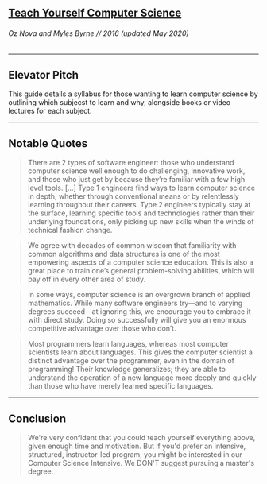 ## [Teach Yourself Computer Science](https://teachyourselfcs.com/)
###### Oz Nova and Myles Byrne // 2016 (updated May 2020)
---

Elevator Pitch
------ 
This guide details a syllabus for those wanting to learn computer science by outlining which subjecst to learn and why, alongside books or video lectures for each subject.

------ 

Notable Quotes
------ 

> There are 2 types of software engineer: those who understand computer science well enough to do challenging, innovative work, and those who just get by because they’re familiar with a few high level tools. [...] Type 1 engineers find ways to learn computer science in depth, whether through conventional means or by relentlessly learning throughout their careers. Type 2 engineers typically stay at the surface, learning specific tools and technologies rather than their underlying foundations, only picking up new skills when the winds of technical fashion change.

> We agree with decades of common wisdom that familiarity with common algorithms and data structures is one of the most empowering aspects of a computer science education. This is also a great place to train one’s general problem-solving abilities, which will pay off in every other area of study.

> In some ways, computer science is an overgrown branch of applied mathematics. While many software engineers try—and to varying degrees succeed—at ignoring this, we encourage you to embrace it with direct study. Doing so successfully will give you an enormous competitive advantage over those who don’t.

> Most programmers learn languages, whereas most computer scientists learn about languages. This gives the computer scientist a distinct advantage over the programmer, even in the domain of programming! Their knowledge generalizes; they are able to understand the operation of a new language more deeply and quickly than those who have merely learned specific languages.


--- 

Conclusion
------

> We're very confident that you could teach yourself everything above, given enough time and motivation. But if you'd prefer an intensive, structured, instructor-led program, you might be interested in our Computer Science Intensive. We DON'T suggest pursuing a master's degree.
